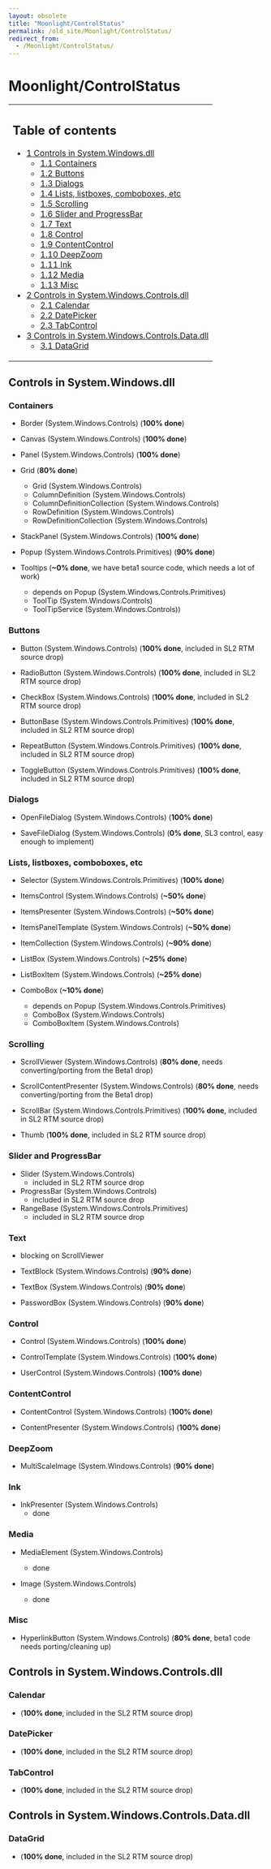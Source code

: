 ```yaml
---
layout: obsolete
title: "Moonlight/ControlStatus"
permalink: /old_site/Moonlight/ControlStatus/
redirect_from:
  - /Moonlight/ControlStatus/
---
```


Moonlight/ControlStatus
=======================

<table>
<col width="100%" />
<tbody>
<tr class="odd">
<td align="left"><h2>Table of contents</h2>
<ul>
<li><a href="#Controls_in_System.Windows.dll">1 Controls in System.Windows.dll</a>
<ul>
<li><a href="#Containers">1.1 Containers</a></li>
<li><a href="#Buttons">1.2 Buttons</a></li>
<li><a href="#Dialogs">1.3 Dialogs</a></li>
<li><a href="#Lists.2C_listboxes.2C_comboboxes.2C_etc">1.4 Lists, listboxes, comboboxes, etc</a></li>
<li><a href="#Scrolling">1.5 Scrolling</a></li>
<li><a href="#Slider_and_ProgressBar">1.6 Slider and ProgressBar</a></li>
<li><a href="#Text">1.7 Text</a></li>
<li><a href="#Control">1.8 Control</a></li>
<li><a href="#ContentControl">1.9 ContentControl</a></li>
<li><a href="#DeepZoom">1.10 DeepZoom</a></li>
<li><a href="#Ink">1.11 Ink</a></li>
<li><a href="#Media">1.12 Media</a></li>
<li><a href="#Misc">1.13 Misc</a></li>
</ul></li>
<li><a href="#Controls_in_System.Windows.Controls.dll">2 Controls in System.Windows.Controls.dll</a>
<ul>
<li><a href="#Calendar">2.1 Calendar</a></li>
<li><a href="#DatePicker">2.2 DatePicker</a></li>
<li><a href="#TabControl">2.3 TabControl</a></li>
</ul></li>
<li><a href="#Controls_in_System.Windows.Controls.Data.dll">3 Controls in System.Windows.Controls.Data.dll</a>
<ul>
<li><a href="#DataGrid">3.1 DataGrid</a></li>
</ul></li>
</ul></td>
</tr>
</tbody>
</table>

Controls in System.Windows.dll
------------------------------

### Containers

-   Border (System.Windows.Controls) (**100% done**)
-   Canvas (System.Windows.Controls) (**100% done**)
-   Panel (System.Windows.Controls) (**100% done**)

-   Grid (**80% done**)
    -   Grid (System.Windows.Controls)
    -   ColumnDefinition (System.Windows.Controls)
    -   ColumnDefinitionCollection (System.Windows.Controls)
    -   RowDefinition (System.Windows.Controls)
    -   RowDefinitionCollection (System.Windows.Controls)

-   StackPanel (System.Windows.Controls) (**100% done**)

-   Popup (System.Windows.Controls.Primitives) (**90% done**)

-   Tooltips (**\~0% done**, we have beta1 source code, which needs a lot of work)
    -   depends on Popup (System.Windows.Controls.Primitives)
    -   ToolTip (System.Windows.Controls)
    -   ToolTipService (System.Windows.Controls))

### Buttons

-   Button (System.Windows.Controls) (**100% done**, included in SL2 RTM source drop)

-   RadioButton (System.Windows.Controls) (**100% done**, included in SL2 RTM source drop)

-   CheckBox (System.Windows.Controls) (**100% done**, included in SL2 RTM source drop)

-   ButtonBase (System.Windows.Controls.Primitives) (**100% done**, included in SL2 RTM source drop)

-   RepeatButton (System.Windows.Controls.Primitives) (**100% done**, included in SL2 RTM source drop)

-   ToggleButton (System.Windows.Controls.Primitives) (**100% done**, included in SL2 RTM source drop)

### Dialogs

-   OpenFileDialog (System.Windows.Controls) (**100% done**)

-   SaveFileDialog (System.Windows.Controls) (**0% done**, SL3 control, easy enough to implement)

### Lists, listboxes, comboboxes, etc

-   Selector (System.Windows.Controls.Primitives) (**100% done**)

-   ItemsControl (System.Windows.Controls) (**\~50% done**)
-   ItemsPresenter (System.Windows.Controls) (**\~50% done**)
-   ItemsPanelTemplate (System.Windows.Controls) (**\~50% done**)
-   ItemCollection (System.Windows.Controls) (**\~90% done**)

-   ListBox (System.Windows.Controls) (**\~25% done**)
-   ListBoxItem (System.Windows.Controls) (**\~25% done**)

-   ComboBox (**\~10% done**)
    -   depends on Popup (System.Windows.Controls.Primitives)
    -   ComboBox (System.Windows.Controls)
    -   ComboBoxItem (System.Windows.Controls)

### Scrolling

-   ScrollViewer (System.Windows.Controls) (**80% done**, needs converting/porting from the Beta1 drop)

-   ScrollContentPresenter (System.Windows.Controls) (**80% done**, needs converting/porting from the Beta1 drop)

-   ScrollBar (System.Windows.Controls.Primitives) (**100% done**, included in SL2 RTM source drop)

-   Thumb (**100% done**, included in SL2 RTM source drop)

### Slider and ProgressBar

-   Slider (System.Windows.Controls)
    -   included in SL2 RTM source drop
-   ProgressBar (System.Windows.Controls)
    -   included in SL2 RTM source drop
-   RangeBase (System.Windows.Controls.Primitives)
    -   included in SL2 RTM source drop

### Text

-   blocking on ScrollViewer

-   TextBlock (System.Windows.Controls) (**90% done**)

-   TextBox (System.Windows.Controls) (**90% done**)

-   PasswordBox (System.Windows.Controls) (**90% done**)

### Control

-   Control (System.Windows.Controls) (**100% done**)

-   ControlTemplate (System.Windows.Controls) (**100% done**)

-   UserControl (System.Windows.Controls) (**100% done**)

### ContentControl

-   ContentControl (System.Windows.Controls) (**100% done**)

-   ContentPresenter (System.Windows.Controls) (**100% done**)

### DeepZoom

-   MultiScaleImage (System.Windows.Controls) (**90% done**)

### Ink

-   InkPresenter (System.Windows.Controls)
    -   done

### Media

-   MediaElement (System.Windows.Controls)
    -   done

-   Image (System.Windows.Controls)
    -   done

### Misc

-   HyperlinkButton (System.Windows.Controls) (**80% done**, beta1 code needs porting/cleaning up)

Controls in System.Windows.Controls.dll
---------------------------------------

### Calendar

-   (**100% done**, included in the SL2 RTM source drop)

### DatePicker

-   (**100% done**, included in the SL2 RTM source drop)

### TabControl

-   (**100% done**, included in the SL2 RTM source drop)

Controls in System.Windows.Controls.Data.dll
--------------------------------------------

### DataGrid

-   (**100% done**, included in the SL2 RTM source drop)


